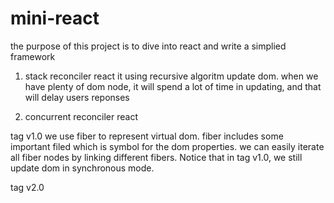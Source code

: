 # mini-react
the purpose of this project is to dive into react and write a simplied framework

1. stack reconciler react
it using recursive algoritm update dom. when we have plenty of dom node, it will spend a lot of time in updating, and that will delay users reponses

2. concurrent reconciler react

tag v1.0
we use fiber to represent virtual dom. fiber includes some important filed which is symbol for the dom properties.
we can easily iterate all fiber nodes by linking different fibers. Notice that in tag v1.0, we still update dom in synchronous mode. 

tag v2.0
